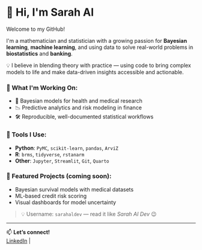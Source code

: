 # 👋 Hi, I'm Sarah Al

Welcome to my GitHub!

I'm a mathematician and statistician with a growing passion for **Bayesian learning**, **machine learning**, and using data to solve real-world problems in **biostatistics** and **banking**.

💡 I believe in blending theory with practice — using code to bring complex models to life and make data-driven insights accessible and actionable.

### 🧠 What I'm Working On:
- 🔬 Bayesian models for health and medical research
- 📉 Predictive analytics and risk modeling in finance
- 🛠 Reproducible, well-documented statistical workflows

### 🔧 Tools I Use:
- **Python**: `PyMC`, `scikit-learn`, `pandas`, `ArviZ`
- **R**: `brms`, `tidyverse`, `rstanarm`
- **Other**: `Jupyter`, `Streamlit`, `Git`, `Quarto`

### 📌 Featured Projects (coming soon):
- Bayesian survival models with medical datasets
- ML-based credit risk scoring
- Visual dashboards for model uncertainty

> 💡 Username: `sarahaldev` — read it like *Sarah AI Dev* 😉

---

📫 **Let’s connect!**  
[LinkedIn](linkedin.com/in/sarah-alsaadi) | 
